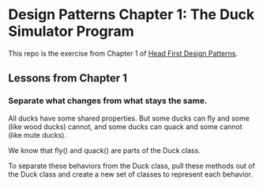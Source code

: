 # Design Patterns Chapter 1: The Duck Simulator Program

This repo is the exercise from Chapter 1 of [Head First Design Patterns](https://www.amazon.com/Head-First-Design-Patterns-Brain-Friendly/dp/0596007124).

## Lessons from Chapter 1

### Separate what changes from what stays the same.

All ducks have some shared properties. But some ducks can fly and some (like wood ducks) cannot, and some ducks can quack and some cannot (like mute ducks).

We know that fly() and quack() are parts of the Duck class.

To separate these behaviors from the Duck class, pull these methods out of the Duck class and create a new set of classes to represent each behavior.
